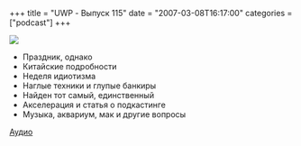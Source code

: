 +++
title = "UWP - Выпуск 115"
date = "2007-03-08T16:17:00"
categories = ["podcast"]
+++

![](https://podcast.umputun.com/images/uwp/uwp115.gif)

- Праздник, однако
- Китайские подробности
- Неделя идиотизма
- Наглые техники и глупые банкиры
- Найден тот самый, единственный
- Акселерация и статья о подкастинге
- Музыка, аквариум, мак и другие вопросы

[Аудио](https://podcast.umputun.com/media/ump_podcast115.mp3)
<audio src="https://podcast.umputun.com/media/ump_podcast115.mp3" preload="none">